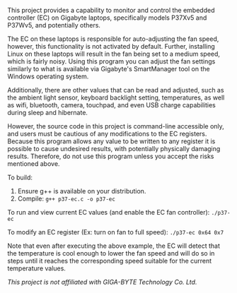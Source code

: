 This project provides a capability to monitor and control the embedded controller 
(EC) on Gigabyte laptops, specifically models P37Xv5 and P37Wv5, and potentially 
others.

The EC on these laptops is responsible for auto-adjusting the fan speed, however,
this functionality is not activated by default. Further, installing Linux on these
laptops will result in the fan being set to a medium 
speed, which is fairly noisy. Using this program you can adjust the fan settings
similarly to what is available via Gigabyte's SmartManager tool on the Windows 
operating system. 

Additionally, there are other values that can be read and adjusted, such as the
ambient light sensor, keyboard backlight setting, temperatures, as well as wifi,
bluetooth, camera, touchpad, and even USB charge capabilities during sleep and
hibernate.

However, the source code in this project is command-line accessible only, and users
must be cautious of any modifications to the EC registers. Because this program
allows any value to be written to any register it is possible to cause undesired
results, with potentially physically damaging results. Therefore, do not use this
program unless you accept the risks mentioned above.

To build:

1) Ensure g++ is available on your distribution.
2) Compile: `g++ p37-ec.c -o p37-ec`

To run and view current EC values (and enable the EC fan controller):
`./p37-ec`

To modify an EC register (Ex: turn on fan to full speed):
`./p37-ec 0x64 0x7`

Note that even after executing the above example, the EC will detect that the 
temperature is cool enough to lower the fan speed and will do so in steps until
it reaches the corresponding speed suitable for the current temperature values.

*This project is not affiliated with GIGA-BYTE Technology Co. Ltd.*